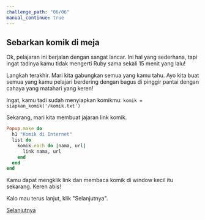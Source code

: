 ```yaml
---
challenge_path: "06/06"
manual_continue: true
---
```


## Sebarkan komik di meja

Ok, pelajaran ini berjalan dengan sangat lancar. Ini hal yang sederhana, tapi ingat tadinya kamu tidak mengerti Ruby sama sekali 15 menit yang lalu!

Langkah terakhir. Mari kita gabungkan semua yang kamu tahu. Ayo kita buat semua yang kamu pelajari berdering dengan bagus di pinggir pantai dengan cahaya yang matahari yang keren!

Ingat, kamu tadi sudah menyiapkan komikmu:
`komik = siapkan_komik('/komik.txt')`

Sekarang, mari kita membuat jajaran link komik.

```ruby
Popup.make do
  h1 "Komik di Internet"
  list do
    komik.each do |nama, url|
      link nama, url
    end
  end
end
```

Kamu dapat mengklik link dan membaca komik di window kecil itu sekarang. Keren abis!

Kalo mau terus lanjut, klik "Selanjutnya".

<div class="cta-with-btn">
	<a href="../07/01.html" class="btn-cta btn-cta-selanjutnya js-challenge-link">Selanjutnya</a>
</div>
